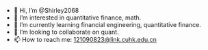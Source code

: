 - 👋 Hi, I’m @Shirley2068
- 👀 I’m interested in quantitative finance, math.
- 🌱 I’m currently learning financial engineering, quantitative finance.
- 💞️ I’m looking to collaborate on quant.
- 📫 How to reach me: 121090823@link.cuhk.edu.cn

<!---
Shirley2068/Shirley2068 is a ✨ special ✨ repository because its `README.md` (this file) appears on your GitHub profile.
You can click the Preview link to take a look at your changes.
--->
